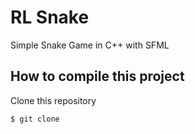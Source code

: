 # RL Snake
Simple Snake Game in C++ with SFML
## How to compile this project
Clone this repository
```bash
$ git clone 
```
